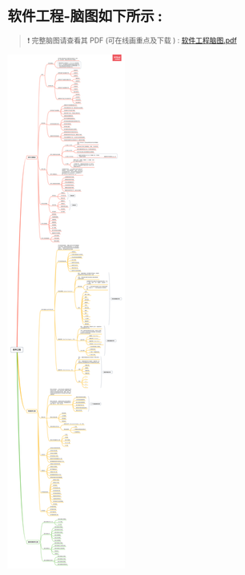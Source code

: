# 软件工程-脑图如下所示 :

> ❗ 完整脑图请查看其 PDF (可在线画重点及下载 ) : [软件工程脑图.pdf](https://course.studynote.life/xmind/course/软件工程/软件工程.pdf)

![ ](../../xmind/course/软件工程/软件工程.png)
